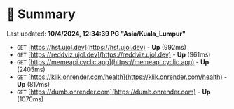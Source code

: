 # 📖 Summary
Last updated: **10/4/2024, 12:34:39 PG "Asia/Kuala_Lumpur"**

- `GET` [https://hst.ujol.dev](https://hst.ujol.dev) - **Up** (992ms)
- `GET` [https://reddviz.ujol.dev](https://reddviz.ujol.dev) - **Up** (961ms)
- `GET` [https://memeapi.cyclic.app](https://memeapi.cyclic.app) - **Up** (2405ms)
- `GET` [https://klik.onrender.com/health](https://klik.onrender.com/health) - **Up** (817ms)
- `GET` [https://dumb.onrender.com](https://dumb.onrender.com) - **Up** (1070ms)
